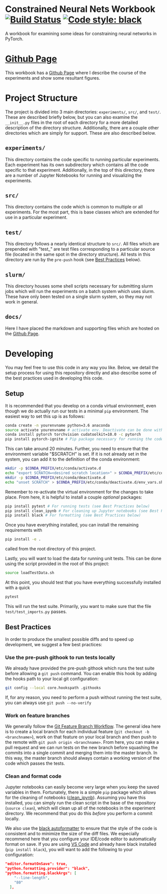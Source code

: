 # Constrained Neural Nets Workbook [![Build Status](https://travis-ci.com/gelijergensen/Constrained-Neural-Nets-Workbook.svg?token=JdexHmEcyj7BDKQEoi8S&branch=master)](https://travis-ci.com/gelijergensen/Constrained-Neural-Nets-Workbook) [![Code style: black](https://img.shields.io/badge/code%20style-black-000000.svg)](https://github.com/psf/black)
A workbook for examining some ideas for constraining neural networks in PyTorch.

# [Github Page](https://gelijergensen.github.io/Constrained-Neural-Nets-Workbook/)

This workbook has a [Github Page](https://gelijergensen.github.io/Constrained-Neural-Nets-Workbook/) where I describe the course of the experiments and show some resultant figures.

# Project Structure

The project is divided into 3 main directories: `experiments/`, `src/`, and `test/`. These are described briefly below, but you can also examine the `__init__.py` files in the root of each directory for a more detailed description of the directory structure. Additionally, there are a couple other directories which are simply for support. These are also described below.

## `experiments/`

This directory contains the code specific to running particular experiments. Each experiment has its own subdirectory which contains all the code specific to that experiment. Additionally, in the top of this directory, there are a number of Jupyter Notebooks for running and visualizing the experiments.

## `src/`

This directory contains the code which is common to multiple or all experiments. For the most part, this is base classes which are extended for use in a particular experiment.

## `test/`

This directory follows a nearly identical structure to `src/`. All files which are prepended with "test_" are test files corresponding to a particular source file (located in the same spot in the directory structure). All tests in this directory are run by the `pre-push` hook (see [Best Practices](#best-practices) below).

## `slurm/`

This directory houses some shell scripts necessary for submitting slurm jobs which will run the experiments on a batch system which uses slurm. These have only been tested on a single slurm system, so they may not work in general.

## `docs/`

Here I have placed the markdown and supporting files which are hosted on the [Github Page](https://gelijergensen.github.io/Constrained-Neural-Nets-Workbook/).

# Developing

You may feel free to use this code in any way you like. Below, we detail the setup process for using this repository directly and also describe some of the best practices used in developing this code.

## Setup
It is recommended that you develop on a conda virtual environment, even though we do actually run our tests in a minimal `pip` environment. The easiest way to set this up is as follows:

```bash
conda create -n yourenvname python=3.6 anaconda
source activate yourenvname # activate env. Deactivate can be done with `conda deactivate`
conda install pytorch torchvision cudatoolkit=10.0 -c pytorch
pip install pytorch-ignite # Pip package necessary for running the code
```

This can take around 20 minutes. Further, you need to ensure that the environment variable "$SCRATCH" is set. If it is not already set in the system, you can add it to the definition of the conda environment:

```bash
mkdir -p $CONDA_PREFIX/etc/conda/activate.d
echo "export SCRATCH=<desired scratch location>" > $CONDA_PREFIX/etc/conda/activate.d/env_vars.sh
mkdir -p $CONDA_PREFIX/etc/conda/deactivate.d
echo "unset SCRATCH" > $CONDA_PREFIX/etc/conda/deactivate.d/env_vars.sh
```

Remember to re-activate the virtual environment for the changes to take place. From here, it is helpful to install a couple _optional_ packages:


```bash
pip install pytest # For running tests (see Best Practices below)
pip install clean_ipynb # For cleaning up Jupyter notebooks (see Best Practices below)
pip install black # For formatting (see Best Practices below)
```

Once you have everything installed, you can install the remaining requirements with
```bash
pip install -e .
```
called from the root directory of this project.

Lastly, you will want to load the data for running unit tests. This can be done using the script provided in the root of this project:

```bash
source loadTestData.sh
```

At this point, you should test that you have everything successfully installed with a quick

```bash
pytest
```

This will run the test suite. Primarily, you want to make sure that the file `test/test_imports.py` passes.

## Best Practices
In order to produce the smallest possible diffs and to speed up development, we suggest a few best practices:

### Use the pre-push githook to run tests locally

We already have provided the pre-push githook which runs the test suite before allowing a `git push` command. You can enable this hook by adding the hooks path to your local git configuration:
```bash
git config --local core.hookspath .githooks
```
If, for any reason, you need to perform a push without running the test suite, you can always use `git push --no-verify`

### Work on feature branches

We generally follow the [Git Feature Branch Workflow](https://www.atlassian.com/git/tutorials/comparing-workflows/feature-branch-workflow). The general idea here is to create a local branch for each individual feature (`git checkout -b <branchname>`), work on that feature on your local branch and then push to the remote with `git push origin <branchname>`. From here, you can make a pull request and we can run tests on the new branch before squashing the commits into a single commit and merging them into the master branch. In this way, the master branch should always contain a working version of the code which passes the tests.

### Clean and format code

Jupyter notebooks can easily become very large when you keep the saved variables in them. Fortunately, there is a simple `pip` package which allows for the cleaning of notebooks ([clean_ipynb](https://github.com/KwatME/clean_ipynb)). Assuming you have this installed, you can simply run the clean script in the base of the repository (`source clean`), which will clean up all of the notebooks in the experiment directory. We recommend that you do this _before_ you perform a commit locally.

We also use the [black autoformatter](https://pypi.org/project/black/) to ensure that the style of the code is consistent and to minimize the size of the diff files. We especially recommend here that you configure your IDE/code editor to automatically format on save. If you are using [VS Code](https://code.visualstudio.com/) and already have black installed (`pip install black`), you will want to add the following to your configuration:

```json
"editor.formatOnSave": true,
"python.formatting.provider": "black",
"python.formatting.blackArgs": [
    "--line-length",
    "80"
  ],
```
